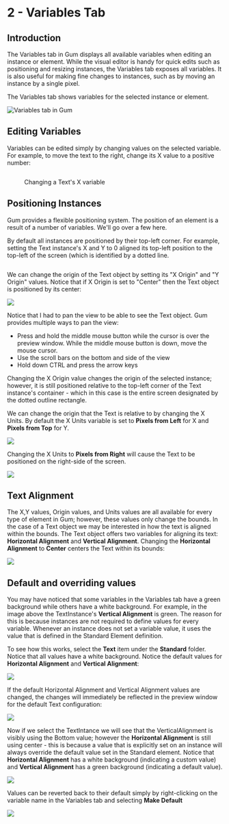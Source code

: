 # 2 - Variables Tab

## Introduction

The Variables tab in Gum displays all available variables when editing an instance or element. While the visual editor is handy for quick edits such as positioning and resizing instances, the Variables tab exposes all variables. It is also useful for making fine changes to instances, such as by moving an instance by a single pixel.

The Variables tab shows variables for the selected instance or element.

![Variables tab in Gum](<../../../.gitbook/assets/03_09 14 53.png>)

## Editing Variables

Variables can be edited simply by changing values on the selected variable. For example, to move the text to the right, change its X value to a positive number:

<figure><img src="../../../.gitbook/assets/03_09 16 00.gif" alt=""><figcaption><p>Changing a Text's X variable</p></figcaption></figure>

## Positioning Instances

Gum provides a flexible positioning system. The position of an element is a result of a number of variables. We'll go over a few here.

By default all instances are positioned by their top-left corner. For example, setting the Text instance's X and Y to 0 aligned its top-left position to the top-left of the screen (which is identified by a dotted line.

<figure><img src="../../../.gitbook/assets/02_21 01 30.gif" alt=""><figcaption></figcaption></figure>

We can change the origin of the Text object by setting its "X Origin" and "Y Origin" values. Notice that if X Origin is set to "Center" then the Text object is positioned by its center:

![](<../../../.gitbook/assets/image (4) (1) (1) (1) (1) (1) (1) (1) (1) (1) (1).png>)

Notice that I had to pan the view to be able to see the Text object. Gum provides multiple ways to pan the view:

* Press and hold the middle mouse button while the cursor is over the preview window. While the middle mouse button is down, move the mouse cursor.
* Use the scroll bars on the bottom and side of the view
* Hold down CTRL and press the arrow keys

Changing the X Origin value changes the origin of the selected instance; however, it is still positioned relative to the top-left corner of the Text instance's container - which in this case is the entire screen designated by the dotted outline rectangle.

We can change the origin that the Text is relative to by changing the X Units. By default the X Units variable is set to **Pixels from Left** for X and **Pixels from Top** for Y.&#x20;

![](<../../../.gitbook/assets/image (13) (1) (1).png>)

Changing the X Units to **Pixels from Right** will cause the Text to be positioned on the right-side of the screen.

![](<../../../.gitbook/assets/06_21 10 59.gif>)

## Text Alignment

The X,Y values, Origin values, and Units values are all available for every type of element in Gum; however, these values only change the bounds. In the case of a Text object we may be interested in how the text is aligned within the bounds. The Text object offers two variables for aligning its text: **Horizontal Alignment** and **Vertical Alignment**. Changing the **Horizontal Alignment** to **Center** centers the Text within its bounds:

![](<../../../.gitbook/assets/image (11) (1).png>)

## Default and overriding values

You may have noticed that some variables in the Variables tab have a green background while others have a white background. For example, in the image above the TextInstance's **Vertical Alignment** is green. The reason for this is because instances are not required to define values for every variable. Whenever an instance does not set a variable value, it uses the value that is defined in the Standard Element definition.

To see how this works, select the **Text** item under the **Standard** folder. Notice that all values have a white background. Notice the default values for **Horizontal Alignment** and **Vertical Alignment**:

![](<../../../.gitbook/assets/image (8) (1) (1) (1) (1) (1).png>)

If the default Horizontal Alignment and Vertical Alignment values are changed, the changes will immediately be reflected in the preview window for the default Text configuration:

![](<../../../.gitbook/assets/image (1) (1) (1) (1) (1) (1) (1) (1) (1) (1) (1) (1) (1) (1) (1) (1) (1) (1) (1) (1) (1) (1) (1) (1) (1) (1) (1) (1) (1) (1) (1) (1) (1) (1) (1) (1) (1) (1) (1) (1) (1) (1) (1) (1) (1) (1) (1) (1).png>)

Now if we select the TextIntance we will see that the VerticalAlignment is visibly using the Bottom value; however the **Horizontal Alignment** is still using center - this is because a value that is explicitly set on an instance will always override the default value set in the Standard element. Notice that **Horizontal Alignment** has a white background (indicating a custom value) and **Vertical Alignment** has a green background (indicating a default value).

![](<../../../.gitbook/assets/image (9) (1) (1) (1).png>)

Values can be reverted back to their default simply by right-clicking on the variable name in the Variables tab and selecting **Make Default**

![](<../../../.gitbook/assets/image (5) (1) (1) (1) (1) (1) (1).png>)
